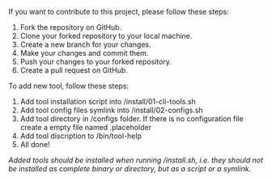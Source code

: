 If you want to contribute to this project, please follow these steps:

1. Fork the repository on GitHub.
2. Clone your forked repository to your local machine.
3. Create a new branch for your changes.
4. Make your changes and commit them.
5. Push your changes to your forked repository.
6. Create a pull request on GitHub.

To add new tool, follow these steps:

1. Add tool installation script into /install/01-cli-tools.sh
2. Add tool config files symlink into /install/02-configs.sh
3. Add tool directory in /configs folder. If there is no configuration file
   create a empty file named .placeholder
4. Add tool discription to /bin/tool-help
5. All done!

*Added tools should be installed when running /install.sh, i.e. they should not
be installed as complete binary or directory, but as a script or a symlink.*
